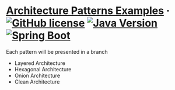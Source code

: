 # [Architecture Patterns Examples](https://github.com/M0Hatem/charity_hub_java) &middot; [![GitHub license](https://img.shields.io/badge/license-Apache%202.0-blue.svg)](https://github.com/M0Hatem/charity_hub_java/blob/main/LICENSE) [![Java Version](https://img.shields.io/badge/Java-17-orange.svg)](https://www.oracle.com/java/technologies/javase/jdk17-archive-downloads.html) [![Spring Boot](https://img.shields.io/badge/Spring%20Boot-3.3.5-brightgreen.svg)](https://spring.io/projects/spring-boot)

Each pattern will be presented in a branch

- Layered Architecture
- Hexagonal Architecture
- Onion Architecture
- Clean Architecture